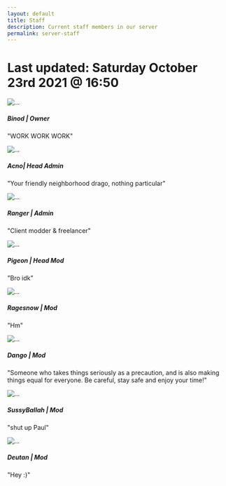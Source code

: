 ```yaml
---
layout: default
title: Staff
description: Current staff members in our server
permalink: server-staff
---
```


# Last updated: Saturday October 23rd 2021 @ 16:50 

<div class="container">
	<div class="row mb-5">
		<div class="col-md-4">
			<div class="card">
				<img src="./assets/images/avatars/Binod.png" class="card-img-top" alt="...">
				<div class="card-body bg-dark">
					<h5 class="card-title">Binod | Owner</h5>
					<p class="card-text text-light">"WORK WORK WORK"</p>
				</div>
			</div>
		</div>
		<div class="col-md-4">
			<div class="card">
				<img src="./assets/images/avatars/Acno.png" class="card-img-top" alt="...">
				<div class="card-body bg-dark">
					<h5 class="card-title">Acno| Head Admin</h5>
					<p class="card-text text-light">"Your friendly neighborhood drago, nothing particular"</p>
				</div>
			</div>
		</div>
		<div class="col-md-4">
			<div class="card">
				<img src="./assets/images/avatars/Ranger.png" class="card-img-top" alt="...">
				<div class="card-body bg-dark">
					<h5 class="card-title">Ranger | Admin</h5>
					<p class="card-text text-light">"Client modder & freelancer"</p>
				</div>
			</div>
		</div>
	</div>
	<!-- row -->
	<div class="row mb-5 cstm-height-card">
		<div class="col-md-4">
			<div class="card">
				<img src="./assets/images/avatars/Pigeon.png" class="card-img-top" alt="...">
				<div class="card-body bg-dark">
					<h5 class="card-title">Pigeon | Head Mod</h5>
					<p class="card-text text-light">"Bro idk"</p>
				</div>
			</div>
		</div>
		<div class="col-md-4">
			<div class="card">
				<img src="./assets/images/avatars/Rage.png" class="card-img-top" alt="...">
				<div class="card-body bg-dark">
					<h5 class="card-title">Ragesnow | Mod</h5>
					<p class="card-text text-light">"Hm"</p>
				</div>
			</div>
		</div>
		<div class="col-md-4">
			<div class="card">
				<img src="./assets/images/avatars/Dango.png" class="card-img-top" alt="...">
				<div class="card-body bg-dark">
					<h5 class="card-title">Dango | Mod</h5>
					<p class="card-text text-light">"Someone who takes things seriously as a precaution, and is also making things equal for everyone. Be careful, stay safe and enjoy your time!"</p>
				</div>
			</div>
		</div>
	</div>
	<div class="row">
		<div class="col-md-6">
			<div class="card mb-3">
				<div class="row no-gutters align-items-center">
					<div class="col-md-4">
						<img src="./assets/images/avatars/SussyBallah.png" class="card-img" alt="...">
					</div>
					<div class="col-md-8">
						<div class="card-body bg-dark">
							<h5 class="card-title">SussyBallah | Mod</h5>
							<p class="card-text text-light">"shut up Paul"</p>
						</div>
					</div>
				</div>
			</div>
		</div>
		<div class="col-md-6">
			<div class="card mb-3">
				<div class="row no-gutters align-items-center">
					<div class="col-md-4">
						<img src="./assets/images/avatars/Deutan.png" class="card-img" alt="...">
					</div>
					<div class="col-md-8">
						<div class="card-body bg-dark">
							<h5 class="card-title">Deutan | Mod</h5>
							<p class="card-tex">"Hey :)"</p>
						</div>
					</div>
				</div>
			</div>
		</div>
  </div>
	<!-- row -->
</div>